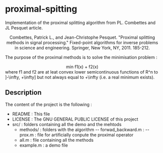 # proximal-spitting
Implementation of the proximal splitting algorithm from PL. Combettes and JL Pesquet article.

<center>
Combettes, Patrick L., and Jean-Christophe Pesquet. "Proximal splitting methods in signal processing." Fixed-point algorithms for inverse problems in science and engineering. Springer, New York, NY, 2011. 185-212.
</center>

The purpose of the proximal methods is to solve the minimisation problem : 
<center>
min f1(x) + f2(x) 
</center>
where f1 and f2 are at leat convex lower semicontinuous functions of R^n to ]-\infty, +\infty] but not always equal to +\infty (i.e. a real minimum exists). 


## Description
The content of the project is the following : 

- README : This file 
- LICENSE : The GNU GENERAL PUBLIC LICENSE of this project
- src/ : folders containing all the demo and the mehtods
	-  methods/ : folders with the algorithm 
		-- forwad_backward.m : 
		-- prox.m : file for artificially conpute the proximal operator
	- all.m : file containing all the methods 
	- example.m : a demo file
